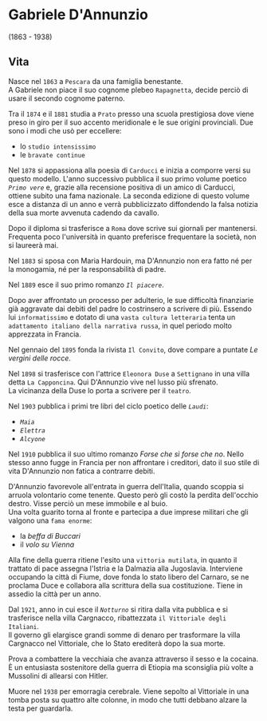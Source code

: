 # Gabriele D'Annunzio
(1863 - 1938)

## Vita

Nasce nel `1863` a `Pescara` da una famiglia benestante.\
A Gabriele non piace il suo cognome plebeo `Rapagnetta`, decide perciò di usare il secondo cognome paterno.

Tra il `1874` e il `1881` studia a `Prato` presso una scuola prestigiosa dove viene preso in giro per il suo accento meridionale e le sue origini provinciali. Due sono i modi che usò per eccellere:
- lo `studio intensissimo`
- le `bravate continue`

Nel `1878` si appassiona alla poesia di `Carducci` e inizia a comporre versi su questo modello. L'anno successivo pubblica il suo primo volume poetico *`Primo vere`* e, grazie alla recensione positiva di un amico di Carducci, ottiene subito una fama nazionale. La seconda edizione di questo volume esce a distanza di un anno e verrà pubblicizzato diffondendo la falsa notizia della sua morte avvenuta cadendo da cavallo.

Dopo il diploma si trasferisce a `Roma` dove scrive sui giornali per mantenersi. Frequenta poco l'università in quanto preferisce frequentare la società, non si laureerà mai.

Nel `1883` si sposa con Maria Hardouin, ma D'Annunzio non era fatto né per la monogamia, né per la responsabilità di padre.

Nel `1889` esce il suo primo romanzo *`Il piacere`*.

Dopo aver affrontato un processo per adulterio, le sue difficoltà finanziarie già aggravate dai debiti del padre lo costrinsero a scrivere di più. Essendo lui `informatissimo` e dotato di una `vasta cultura letteraria` tenta un `adattamento italiano della narrativa russa`, in quel periodo molto apprezzata in Francia.

Nel gennaio del `1895` fonda la rivista `Il Convito`, dove compare a puntate *Le vergini delle rocce*.

Nel `1898` si trasferisce con l'attrice `Eleonora Duse` a `Settignano` in una villa detta `La Capponcina`. Qui D'Annunzio vive nel lusso più sfrenato.\
La vicinanza della Duse lo porta a scrivere per il `teatro`.

Nel `1903` pubblica i primi tre libri del ciclo poetico delle *`Laudi`*:
- *`Maia`*
- *`Elettra`*
- *`Alcyone`*

Nel `1910` pubblica il suo ultimo romanzo *Forse che sì forse che no*. Nello stesso anno fugge in Francia per non affrontare i creditori, dato il suo stile di vita D'Annunzio non fatica a contrarre debiti.

D'Annunzio favorevole all'entrata in guerra dell'Italia, quando scoppia si arruola volontario come tenente. Questo però gli costò la perdita dell'occhio destro. Visse perciò un mese immobile e al buio.\
Una volta guarito torna al fronte e partecipa a due imprese militari che gli valgono una `fama enorme`:
- la *beffa di Buccari*
- il *volo su Vienna*

Alla fine della guerra ritiene l'esito una `vittoria mutilata`, in quanto il trattato di pace assegna l'Istria e la Dalmazia alla Jugoslavia. Interviene occupando la città di Fiume, dove fonda lo stato libero del Carnaro, se ne proclama Duce e collabora alla scrittura della sua costituzione. Tiene in assedio la città per un anno.

Dal `1921`, anno in cui esce il *`Notturno`* si ritira dalla vita pubblica e si trasferisce nella villa Cargnacco, ribattezzata `il Vittoriale degli Italiani`.\
Il governo gli elargisce grandi somme di denaro per trasformare la villa Cargnacco nel Vittoriale, che lo Stato erediterà dopo la sua morte.

Prova a combattere la vecchiaia che avanza attraverso il sesso e la cocaina. È un entusiasta sostenitore della guerra di Etiopia ma sconsiglia più volte a Mussolini di allearsi con Hitler.

Muore nel `1938` per emorragia cerebrale. Viene sepolto al Vittoriale in una tomba posta su quattro alte colonne, in modo che tutti debbano alzare la testa per guardarla.

